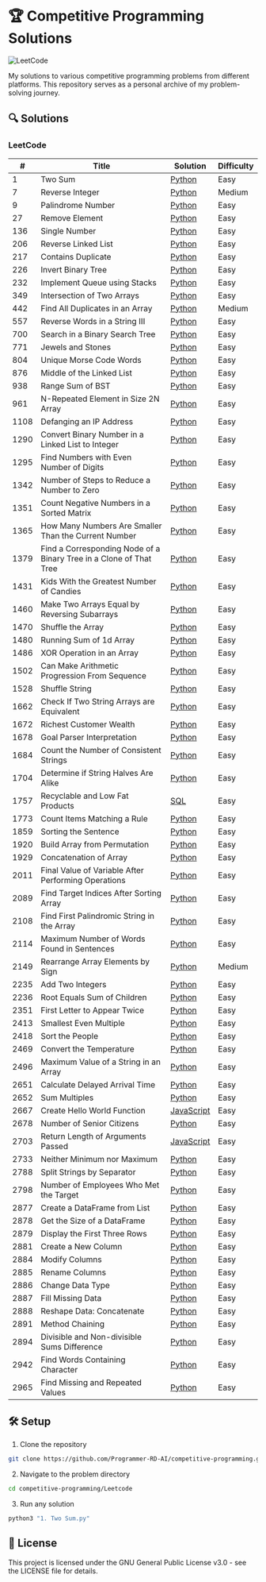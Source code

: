 # 🏆 Competitive Programming Solutions

![LeetCode](https://img.shields.io/badge/LeetCode-000000?style=for-the-badge&logo=LeetCode&logoColor=#d16c06)

My solutions to various competitive programming problems from different platforms. This repository serves as a personal archive of my problem-solving journey.

## 🔍 Solutions

### LeetCode

| #    | Title                                                              | Solution                                                                                                                     | Difficulty |
| ---- | ------------------------------------------------------------------ | ---------------------------------------------------------------------------------------------------------------------------- | ---------- |
| 1    | Two Sum                                                            | [Python](./Leetcode/1.%20Two%20Sum.py)                                                                                       | Easy       |
| 7    | Reverse Integer                                                    | [Python](./Leetcode/7.%20Reverse%20Integer.py)                                                                               | Medium     |
| 9    | Palindrome Number                                                  | [Python](./Leetcode/9.%20Palindrome%20Number.py)                                                                             | Easy       |
| 27   | Remove Element                                                     | [Python](./Leetcode/27.%20Remove%20Element.py)                                                                               | Easy       |
| 136  | Single Number                                                      | [Python](./Leetcode/136.%20Single%20Number.py)                                                                               | Easy       |
| 206  | Reverse Linked List                                                | [Python](./Leetcode/206.%20Reverse%20Linked%20List.py)                                                                       | Easy       |
| 217  | Contains Duplicate                                                 | [Python](./Leetcode/217.%20Contains%20Duplicate.py)                                                                          | Easy       |
| 226  | Invert Binary Tree                                                 | [Python](./Leetcode/226.%20Invert%20Binary%20Tree.py)                                                                        | Easy       |
| 232  | Implement Queue using Stacks                                       | [Python](./Leetcode/232.%20Implement%20Queue%20using%20Stacks.py)                                                            | Easy       |
| 349  | Intersection of Two Arrays                                         | [Python](./Leetcode/349.%20Intersection%20of%20Two%20Arrays.py)                                                              | Easy       |
| 442  | Find All Duplicates in an Array                                    | [Python](./Leetcode/442.%20Find%20All%20Duplicates%20in%20an%20Array.py)                                                     | Medium     |
| 557  | Reverse Words in a String III                                      | [Python](./Leetcode/557.%20Reverse%20Words%20in%20a%20String%20III.py)                                                       | Easy       |
| 700  | Search in a Binary Search Tree                                     | [Python](./Leetcode/700.%20Search%20in%20a%20Binary%20Search%20Tree.py)                                                      | Easy       |
| 771  | Jewels and Stones                                                  | [Python](./Leetcode/771.%20Jewels%20and%20Stones.py)                                                                         | Easy       |
| 804  | Unique Morse Code Words                                            | [Python](./Leetcode/804.%20Unique%20Morse%20Code%20Words.py)                                                                 | Easy       |
| 876  | Middle of the Linked List                                          | [Python](./Leetcode/876.%20Middle%20of%20the%20Linked%20List.py)                                                             | Easy       |
| 938  | Range Sum of BST                                                   | [Python](./Leetcode/938.%20Range%20Sum%20of%20BST.py)                                                                        | Easy       |
| 961  | N-Repeated Element in Size 2N Array                                | [Python](./Leetcode/961.%20N-Repeated%20Element%20in%20Size%202N%20Array.py)                                                 | Easy       |
| 1108 | Defanging an IP Address                                            | [Python](./Leetcode/1108.%20Defanging%20an%20IP%20Address.py)                                                                | Easy       |
| 1290 | Convert Binary Number in a Linked List to Integer                  | [Python](./Leetcode/1290.%20Convert%20Binary%20Number%20in%20a%20Linked%20List%20to%20Integer.py)                            | Easy       |
| 1295 | Find Numbers with Even Number of Digits                            | [Python](./Leetcode/1295.%20Find%20Numbers%20with%20Even%20Number%20of%20Digits.py)                                          | Easy       |
| 1342 | Number of Steps to Reduce a Number to Zero                         | [Python](./Leetcode/1342.%20Number%20of%20Steps%20to%20Reduce%20a%20Number%20to%20Zero.py)                                   | Easy       |
| 1351 | Count Negative Numbers in a Sorted Matrix                          | [Python](./Leetcode/1351.%20Count%20Negative%20Numbers%20in%20a%20Sorted%20Matrix.py)                                        | Easy       |
| 1365 | How Many Numbers Are Smaller Than the Current Number               | [Python](./Leetcode/1365.%20How%20Many%20Numbers%20Are%20Smaller%20Than%20the%20Current%20Number.py)                         | Easy       |
| 1379 | Find a Corresponding Node of a Binary Tree in a Clone of That Tree | [Python](./Leetcode/1379.%20Find%20a%20Corresponding%20Node%20of%20a%20Binary%20Tree%20in%20a%20Clone%20of%20That%20Tree.py) | Easy       |
| 1431 | Kids With the Greatest Number of Candies                           | [Python](./Leetcode/1431.%20Kids%20With%20the%20Greatest%20Number%20of%20Candies.py)                                         | Easy       |
| 1460 | Make Two Arrays Equal by Reversing Subarrays                       | [Python](./Leetcode/1460.%20Make%20Two%20Arrays%20Equal%20by%20Reversing%20Subarrays.py)                                     | Easy       |
| 1470 | Shuffle the Array                                                  | [Python](./Leetcode/1470.%20Shuffle%20the%20Array.py)                                                                        | Easy       |
| 1480 | Running Sum of 1d Array                                            | [Python](./Leetcode/1480.%20Running%20Sum%20of%201d%20Array.py)                                                              | Easy       |
| 1486 | XOR Operation in an Array                                          | [Python](./Leetcode/1486.%20XOR%20Operation%20in%20an%20Array.py)                                                            | Easy       |
| 1502 | Can Make Arithmetic Progression From Sequence                      | [Python](./Leetcode/1502.%20Can%20Make%20Arithmetic%20Progression%20From%20Sequence.py)                                      | Easy       |
| 1528 | Shuffle String                                                     | [Python](./Leetcode/1528.%20Shuffle%20String.py)                                                                             | Easy       |
| 1662 | Check If Two String Arrays are Equivalent                          | [Python](./Leetcode/1662.%20Check%20If%20Two%20String%20Arrays%20are%20Equivalent.py)                                        | Easy       |
| 1672 | Richest Customer Wealth                                            | [Python](./Leetcode/1672.%20Richest%20Customer%20Wealth.py)                                                                  | Easy       |
| 1678 | Goal Parser Interpretation                                         | [Python](./Leetcode/1678.%20Goal%20Parser%20Interpretation.py)                                                               | Easy       |
| 1684 | Count the Number of Consistent Strings                             | [Python](./Leetcode/1684.%20Count%20the%20Number%20of%20Consistent%20Strings.py)                                             | Easy       |
| 1704 | Determine if String Halves Are Alike                               | [Python](./Leetcode/1704.%20Determine%20if%20String%20Halves%20Are%20Alike.py)                                               | Easy       |
| 1757 | Recyclable and Low Fat Products                                    | [SQL](./Leetcode/1757.%20Recyclable%20and%20Low%20Fat%20Products.sql)                                                        | Easy       |
| 1773 | Count Items Matching a Rule                                        | [Python](./Leetcode/1773.%20Count%20Items%20Matching%20a%20Rule.py)                                                          | Easy       |
| 1859 | Sorting the Sentence                                               | [Python](./Leetcode/1859.%20Sorting%20the%20Sentence.py)                                                                     | Easy       |
| 1920 | Build Array from Permutation                                       | [Python](./Leetcode/1920.%20Build%20Array%20from%20Permutation.py)                                                           | Easy       |
| 1929 | Concatenation of Array                                             | [Python](./Leetcode/1929.%20Concatenation%20of%20Array.py)                                                                   | Easy       |
| 2011 | Final Value of Variable After Performing Operations                | [Python](./Leetcode/2011.%20Final%20Value%20of%20Variable%20After%20Performing%20Operations.py)                              | Easy       |
| 2089 | Find Target Indices After Sorting Array                            | [Python](./Leetcode/2089.%20Find%20Target%20Indices%20After%20Sorting%20Array.py)                                            | Easy       |
| 2108 | Find First Palindromic String in the Array                         | [Python](./Leetcode/2108.%20Find%20First%20Palindromic%20String%20in%20the%20Array.py)                                       | Easy       |
| 2114 | Maximum Number of Words Found in Sentences                         | [Python](./Leetcode/2114.%20Maximum%20Number%20of%20Words%20Found%20in%20Sentences.py)                                       | Easy       |
| 2149 | Rearrange Array Elements by Sign                                   | [Python](./Leetcode/2149.%20Rearrange%20Array%20Elements%20by%20Sign.py)                                                     | Medium     |
| 2235 | Add Two Integers                                                   | [Python](./Leetcode/2235.%20Add%20Two%20Integers.py)                                                                         | Easy       |
| 2236 | Root Equals Sum of Children                                        | [Python](./Leetcode/2236.%20Root%20Equals%20Sum%20of%20Children.py)                                                          | Easy       |
| 2351 | First Letter to Appear Twice                                       | [Python](./Leetcode/2351.%20First%20Letter%20to%20Appear%20Twice.py)                                                         | Easy       |
| 2413 | Smallest Even Multiple                                             | [Python](./Leetcode/2413.%20Smallest%20Even%20Multiple.py)                                                                   | Easy       |
| 2418 | Sort the People                                                    | [Python](./Leetcode/2418.%20Sort%20the%20People.py)                                                                          | Easy       |
| 2469 | Convert the Temperature                                            | [Python](./Leetcode/2469.%20Convert%20the%20Temperature.py)                                                                  | Easy       |
| 2496 | Maximum Value of a String in an Array                              | [Python](./Leetcode/2496.%20Maximum%20Value%20of%20a%20String%20in%20an%20Array.py)                                          | Easy       |
| 2651 | Calculate Delayed Arrival Time                                     | [Python](./Leetcode/2651.%20Calculate%20Delayed%20Arrival%20Time.py)                                                         | Easy       |
| 2652 | Sum Multiples                                                      | [Python](./Leetcode/2652.%20Sum%20Multiples.py)                                                                              | Easy       |
| 2667 | Create Hello World Function                                        | [JavaScript](./Leetcode/2667.%20Create%20Hello%20World%20Function.js)                                                        | Easy       |
| 2678 | Number of Senior Citizens                                          | [Python](./Leetcode/2678.%20Number%20of%20Senior%20Citizens.py)                                                              | Easy       |
| 2703 | Return Length of Arguments Passed                                  | [JavaScript](./Leetcode/2703.%20Return%20Length%20of%20Arguments%20Passed.js)                                                | Easy       |
| 2733 | Neither Minimum nor Maximum                                        | [Python](./Leetcode/2733.%20Neither%20Minimum%20nor%20Maximum.py)                                                            | Easy       |
| 2788 | Split Strings by Separator                                         | [Python](./Leetcode/2788.%20Split%20Strings%20by%20Separator.py)                                                             | Easy       |
| 2798 | Number of Employees Who Met the Target                             | [Python](./Leetcode/2798.%20Number%20of%20Employees%20Who%20Met%20the%20Target.py)                                           | Easy       |
| 2877 | Create a DataFrame from List                                       | [Python](./Leetcode/2877.%20Create%20a%20DataFrame%20from%20List.py)                                                         | Easy       |
| 2878 | Get the Size of a DataFrame                                        | [Python](./Leetcode/2878.%20Get%20the%20Size%20of%20a%20DataFrame.py)                                                        | Easy       |
| 2879 | Display the First Three Rows                                       | [Python](./Leetcode/2879.%20Display%20the%20First%20Three%20Rows.py)                                                         | Easy       |
| 2881 | Create a New Column                                                | [Python](./Leetcode/2881.%20Create%20a%20New%20Column.py)                                                                    | Easy       |
| 2884 | Modify Columns                                                     | [Python](./Leetcode/2884.%20Modify%20Columns.py)                                                                             | Easy       |
| 2885 | Rename Columns                                                     | [Python](./Leetcode/2885.%20Rename%20Columns.py)                                                                             | Easy       |
| 2886 | Change Data Type                                                   | [Python](./Leetcode/2886.%20Change%20Data%20Type.py)                                                                         | Easy       |
| 2887 | Fill Missing Data                                                  | [Python](./Leetcode/2887.%20Fill%20Missing%20Data.py)                                                                        | Easy       |
| 2888 | Reshape Data: Concatenate                                          | [Python](./Leetcode/2888.%20Reshape%20Data%3A%20Concatenate.py)                                                              | Easy       |
| 2891 | Method Chaining                                                    | [Python](./Leetcode/2891.%20Method%20Chaining.py)                                                                            | Easy       |
| 2894 | Divisible and Non-divisible Sums Difference                        | [Python](./Leetcode/2894.%20Divisible%20and%20Non-divisible%20Sums%20Difference.py)                                          | Easy       |
| 2942 | Find Words Containing Character                                    | [Python](./Leetcode/2942.%20Find%20Words%20Containing%20Character.py)                                                        | Easy       |
| 2965 | Find Missing and Repeated Values                                   | [Python](./Leetcode/2965.%20Find%20Missing%20and%20Repeated%20Values.py)                                                     | Easy       |

## 🛠 Setup

1. Clone the repository

```bash
git clone https://github.com/Programmer-RD-AI/competitive-programming.git
```

2. Navigate to the problem directory

```bash
cd competitive-programming/Leetcode
```

3. Run any solution

```bash
python3 "1. Two Sum.py"
```

## 📝 License

This project is licensed under the GNU General Public License v3.0 - see the LICENSE file for details.
